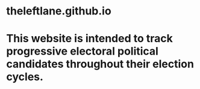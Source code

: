 # theleftlane.github.io

# This website is intended to track progressive electoral political candidates throughout their election cycles.
